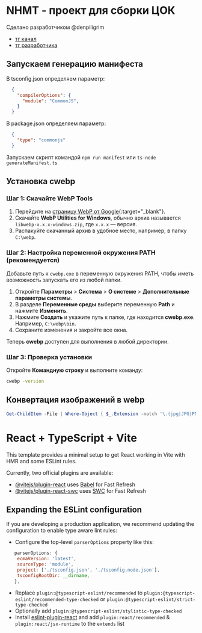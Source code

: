 # NHMT - проект для сборки ЦОК
Сделано разработчиком @denpiligrim
- [тг канал](https://t.me/cok_professionalitet)
- [тг разработчика](https://t.me/denpiligrim)
## Запускаем генерацию манифеста
В tsconfig.json определяем параметр:
```json
  {
    "compilerOptions": {
      "module": "CommonJS",
    }
  }
```
В package.json определяем параметр:
```json
  {
    "type": "commonjs"
  }
```
Запускаем скрипт командой `npm run manifest` или `ts-node generateManifest.ts`

## Установка cwebp
### Шаг 1: Скачайте WebP Tools

1. Перейдите на [страницу WebP от Google](https://developers.google.com/speed/webp/download){:target="_blank"}.
2. Скачайте **WebP Utilities for Windows**, обычно архив называется `libwebp-x.x.x-windows.zip`, где `x.x.x` — версия.
3. Распакуйте скачанный архив в удобное место, например, в папку `C:\webp`.

### Шаг 2: Настройка переменной окружения PATH (рекомендуется)

Добавьте путь к `cwebp.exe` в переменную окружения PATH, чтобы иметь возможность запускать его из любой папки.

1. Откройте **Параметры** > **Система** > **О системе** > **Дополнительные параметры системы**.
2. В разделе **Переменные среды** выберите переменную **Path** и нажмите **Изменить**.
3. Нажмите **Создать** и укажите путь к папке, где находится **cwebp.exe**. Например, `C:\webp\bin`.
4. Сохраните изменения и закройте все окна.

Теперь **cwebp** доступен для выполнения в любой директории.

### Шаг 3: Проверка установки

Откройте **Командную строку** и выполните команду:

```cmd
cwebp -version
```

## Конвертация изображений в webp
```powershell
Get-ChildItem -File | Where-Object { $_.Extension -match '\.(jpg|JPG|PNG|png)$' } | ForEach-Object { cwebp -q 80 $_.FullName -o "$($_.DirectoryName)\$($_.BaseName).webp" }
```

# React + TypeScript + Vite

This template provides a minimal setup to get React working in Vite with HMR and some ESLint rules.

Currently, two official plugins are available:

- [@vitejs/plugin-react](https://github.com/vitejs/vite-plugin-react/blob/main/packages/plugin-react/README.md) uses [Babel](https://babeljs.io/) for Fast Refresh
- [@vitejs/plugin-react-swc](https://github.com/vitejs/vite-plugin-react-swc) uses [SWC](https://swc.rs/) for Fast Refresh

## Expanding the ESLint configuration

If you are developing a production application, we recommend updating the configuration to enable type aware lint rules:

- Configure the top-level `parserOptions` property like this:

```js
   parserOptions: {
    ecmaVersion: 'latest',
    sourceType: 'module',
    project: ['./tsconfig.json', './tsconfig.node.json'],
    tsconfigRootDir: __dirname,
   },
```

- Replace `plugin:@typescript-eslint/recommended` to `plugin:@typescript-eslint/recommended-type-checked` or `plugin:@typescript-eslint/strict-type-checked`
- Optionally add `plugin:@typescript-eslint/stylistic-type-checked`
- Install [eslint-plugin-react](https://github.com/jsx-eslint/eslint-plugin-react) and add `plugin:react/recommended` & `plugin:react/jsx-runtime` to the `extends` list
